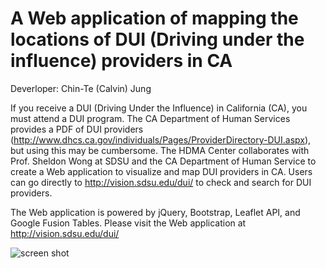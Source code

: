 A Web application of mapping the locations of DUI (Driving under the influence) providers in CA
===
Deverloper: Chin-Te (Calvin) Jung



If you receive a DUI (Driving Under the Influence) in California (CA), you must attend a DUI program. The CA Department of Human Services provides a PDF of DUI providers (http://www.dhcs.ca.gov/individuals/Pages/ProviderDirectory-DUI.aspx), but using this may be cumbersome. The HDMA Center collaborates with Prof. Sheldon Wong at SDSU and the CA Department of Human Service to create a Web application to visualize and map DUI providers in CA. Users can go directly to http://vision.sdsu.edu/dui/ to check and search for DUI providers.

The Web application is powered by jQuery, Bootstrap, Leaflet API, and Google Fusion Tables. Please visit the Web application at http://vision.sdsu.edu/dui/

![screen shot](http://vision.sdsu.edu/dui/images/hdma-dui.png)
